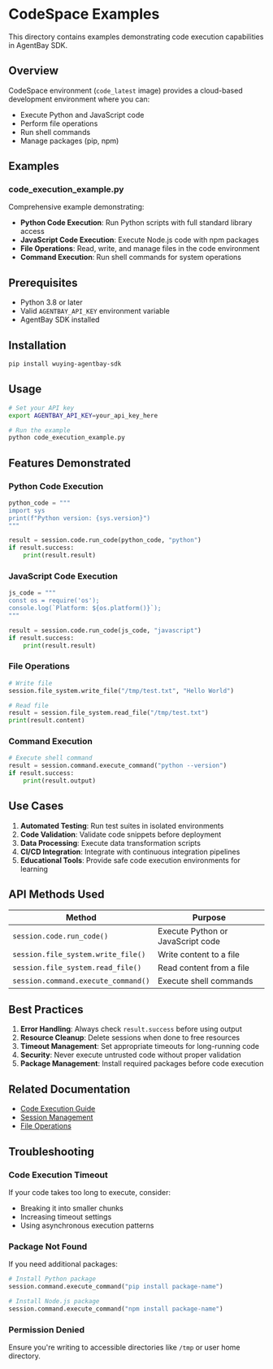 # CodeSpace Examples

This directory contains examples demonstrating code execution capabilities in AgentBay SDK.

## Overview

CodeSpace environment (`code_latest` image) provides a cloud-based development environment where you can:
- Execute Python and JavaScript code
- Perform file operations
- Run shell commands
- Manage packages (pip, npm)

## Examples

### code_execution_example.py

Comprehensive example demonstrating:
- **Python Code Execution**: Run Python scripts with full standard library access
- **JavaScript Code Execution**: Execute Node.js code with npm packages
- **File Operations**: Read, write, and manage files in the code environment
- **Command Execution**: Run shell commands for system operations

## Prerequisites

- Python 3.8 or later
- Valid `AGENTBAY_API_KEY` environment variable
- AgentBay SDK installed

## Installation

```bash
pip install wuying-agentbay-sdk
```

## Usage

```bash
# Set your API key
export AGENTBAY_API_KEY=your_api_key_here

# Run the example
python code_execution_example.py
```

## Features Demonstrated

### Python Code Execution

```python
python_code = """
import sys
print(f"Python version: {sys.version}")
"""

result = session.code.run_code(python_code, "python")
if result.success:
    print(result.result)
```

### JavaScript Code Execution

```python
js_code = """
const os = require('os');
console.log(`Platform: ${os.platform()}`);
"""

result = session.code.run_code(js_code, "javascript")
if result.success:
    print(result.result)
```

### File Operations

```python
# Write file
session.file_system.write_file("/tmp/test.txt", "Hello World")

# Read file
result = session.file_system.read_file("/tmp/test.txt")
print(result.content)
```

### Command Execution

```python
# Execute shell command
result = session.command.execute_command("python --version")
if result.success:
    print(result.output)
```

## Use Cases

1. **Automated Testing**: Run test suites in isolated environments
2. **Code Validation**: Validate code snippets before deployment
3. **Data Processing**: Execute data transformation scripts
4. **CI/CD Integration**: Integrate with continuous integration pipelines
5. **Educational Tools**: Provide safe code execution environments for learning

## API Methods Used

| Method | Purpose |
|--------|---------|
| `session.code.run_code()` | Execute Python or JavaScript code |
| `session.file_system.write_file()` | Write content to a file |
| `session.file_system.read_file()` | Read content from a file |
| `session.command.execute_command()` | Execute shell commands |

## Best Practices

1. **Error Handling**: Always check `result.success` before using output
2. **Resource Cleanup**: Delete sessions when done to free resources
3. **Timeout Management**: Set appropriate timeouts for long-running code
4. **Security**: Never execute untrusted code without proper validation
5. **Package Management**: Install required packages before code execution

## Related Documentation

- [Code Execution Guide](../../../../docs/guides/codespace/code-execution.md)
- [Session Management](../../../../docs/guides/common-features/basics/session-management.md)
- [File Operations](../../../../docs/guides/common-features/basics/file-operations.md)

## Troubleshooting

### Code Execution Timeout

If your code takes too long to execute, consider:
- Breaking it into smaller chunks
- Increasing timeout settings
- Using asynchronous execution patterns

### Package Not Found

If you need additional packages:
```python
# Install Python package
session.command.execute_command("pip install package-name")

# Install Node.js package
session.command.execute_command("npm install package-name")
```

### Permission Denied

Ensure you're writing to accessible directories like `/tmp` or user home directory.

